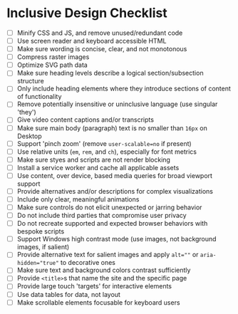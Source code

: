 # Inclusive Design Checklist

- [ ] Minify CSS and JS, and remove unused/redundant code
- [ ] Use screen reader and keyboard accessible HTML
- [ ] Make sure wording is concise, clear, and not monotonous
- [ ] Compress raster images
- [ ] Optimize SVG path data
- [ ] Make sure heading levels describe a logical section/subsection structure
- [ ] Only include heading elements where they introduce sections of content of functionality
- [ ] Remove potentially insensitive or uninclusive language (use singular 'they')
- [ ] Give video content captions and/or transcripts
- [ ] Make sure main body (paragraph) text is no smaller than `16px` on Desktop
- [ ] Support 'pinch zoom' (remove `user-scalable=no` if present)
- [ ] Use relative units (`em`, `rem`, and `ch`), especially for font metrics
- [ ] Make sure styes and scripts are not render blocking
- [ ] Install a service worker and cache all applicable assets
- [ ] Use content, over device, based media queries for broad viewport support
- [ ] Provide alternatives and/or descriptions for complex visualizations
- [ ] Include only clear, meaningful animations
- [ ] Make sure controls do not elicit unexpected or jarring behavior
- [ ] Do not include third parties that compromise user privacy
- [ ] Do not recreate supported and expected browser behaviors with bespoke scripts
- [ ] Support Windows high contrast mode (use images, not background images, if salient)
- [ ] Provide alternative text for salient images and apply `alt=""` or `aria-hidden="true"` to decorative ones
- [ ] Make sure text and background colors contrast sufficiently
- [ ] Provide `<title>`s that name the site and the specific page
- [ ] Provide large touch 'targets' for interactive elements
- [ ] Use data tables for data, not layout
- [ ] Make scrollable elements focusable for keyboard users
